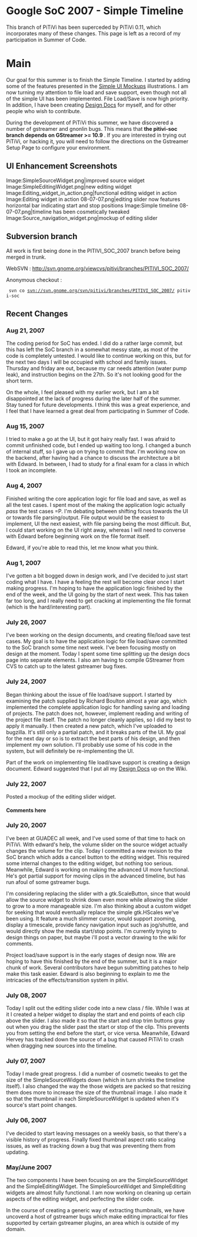 # Google SoC 2007 - Simple Timeline

This branch of PiTiVi has been superceded by PiTiVi 0.11, which
incorporates many of these changes. This page is left as a record of
my participation in Summer of Code.

# Main

Our goal for this summer is to finish the Simple Timeline. I started by
adding some of the features presented in the [Simple UI
Mockups](design/2007_design/2007_Simple_UI_Mockups.md) illustrations. I am now turning
my attention to file load and save support, even though not all of the
simple UI has been implemented. File Load/Save is now high priority. In
addition, I have been creating [Design Docs](design.md) for
myself, and for other people who wish to contribute.

During the development of PiTiVi this summer, we have discovered a
number of gstreamer and gnonlin bugs. This means that <b>the pitivi-soc
branch depends on GStreamer &gt;= 10.9 </b>. If you are interested in
trying out PiTiVi, or hacking it, you will need to follow the directions
on the Gstreamer Setup Page to configure your environment.

## UI Enhancement Screenshots

Image:SimpleSourceWidget.png|improved source widget
Image:SimpleEditingWidget.png|new editing widget
Image:Editing\_widget\_in\_action.png|functional editing widget in
action Image:Editing widget in action 08-07-07.png|editing slider now
features horizontal bar indicating start and stop positions Image:Simple
timeline 08-07-07.png|timeline has been cosmetically tweaked
Image:Source\_navigation\_widget.png|mockup of editing slider

## Subversion branch

All work is first being done in the PITIVI\_SOC\_2007 branch before
being merged in trunk.

WebSVN : <http://svn.gnome.org/viewcvs/pitivi/branches/PITIVI_SOC_2007/>

Anonymous checkout :

` svn co `[`svn://svn.gnome.org/svn/pitivi/branches/PITIVI_SOC_2007/`](svn://svn.gnome.org/svn/pitivi/branches/PITIVI_SOC_2007/)` pitivi-soc`

## Recent Changes

### Aug 21, 2007

The coding period for SoC has ended. I did do a rather large commit, but
this has left the SoC branch in a somewhat messy state, as most of the
code is completely untested. I would like to continue working on this,
but for the next two days I will be occupied with school and family
issues. Thursday and friday are out, because my car needs attention
(water pump leak), and instruction begins on the 27th. So it's not
looking good for the short term.

On the whole, I feel pleased with my earlier work, but I am a bit
disappointed at the lack of progress during the later half of the
summer. Stay tuned for future developments. I think this was a great
experience, and I feel that I have learned a great deal from
participating in Summer of Code.

### Aug 15, 2007

I tried to make a go at the UI, but it got hairy really fast. I was
afraid to commit unfinished code, but I ended up waiting too long. I
changed a bunch of internal stuff, so I gave up on trying to commit
that. I'm working now on the backend, after having had a chance to
discuss the architecture a bit with Edward. In between, I had to study
for a final exam for a class in which I took an incomplete.

### Aug 4, 2007

Finished writing the core application logic for file load and save, as
well as all the test cases. I spent most of the making the application
logic actually <i>pass</i> the test cases =P. I'm debating between
shifting focus towards the UI or towards file parsing/output. File
output would be the easiest to implement, UI the next easiest, with file
parsing being the most difficult. But, I could start working on the UI
right away, whereas I will need to converse with Edward before beginning
work on the file format itself.

Edward, if you're able to read this, let me know what you think.

### Aug 1, 2007

I've gotten a bit bogged down in design work, and I've decided to just
start coding what I have. I have a feeling the rest will become clear
once I start making progress. I'm hoping to have the application logic
finished by the end of the week, and the UI going by the start of next
week. This has taken far too long, and I really need to get cracking at
implementing the file format (which is the hard/interesting part).

### July 26, 2007

I've been working on the design documents, and creating file/load save
test cases. My goal is to have the application logic for file load/save
committed to the SoC branch some time next week. I've been focusing
mostly on design at the moment. Today I spent some time splitting up the
design docs page into separate elements. I also am having to compile
GStreamer from CVS to catch up to the latest gstreamer bug fixes.

### July 24, 2007

Began thinking about the issue of file load/save support. I started by
examining the patch supplied by Richard Boulton almost a year ago, which
implemented the complete application logic for handling saving and
loading of projects. The patch does not, however, implement reading and
writing of the project file itself. The patch no longer cleanly applies,
so I did my best to apply it manually. I then created a new patch, which
I've uploaded to bugzilla. It's still only a partial patch, and it
breaks parts of the UI. My goal for the next day or so is to extract the
best parts of his design, and then implement my own solution. I'll
probably use some of his code in the system, but will definitely be
re-implementing the UI.

Part of the work on implementing file load/save support is creating a
design document. Edward suggested that I put all my [Design
Docs](design.md) up on the Wiki.

### July 22, 2007

Posted a mockup of the editing slider widget.

#### Comments here

### July 20, 2007

I've been at GUADEC all week, and I've used some of that time to hack on
PiTiVi. With edward's help, the volume slider on the source widget
actually changes the volume for the clip. Today I committed a new
revision to the SoC branch which adds a cancel button to the editing
widget. This required some internal changes to the editing widget, but
nothing too serious. Meanwhile, Edward is working on making the advanced
UI more functional. He's got partial support for moving clips in the
advanced timeline, but has run afoul of some gstreamer bugs.

I'm considering replacing the slider with a gtk.ScaleButton, since that
would allow the source widget to shrink down even more while allowing
the slider to grow to a more manageable size. I'm also thinking about a
custom widget for seeking that would eventually replace the simple
gtk.HScales we've been using. It feature a much slimmer cursor, would
support zooming, display a timescale, provide fancy navigation input
such as jog/shuttle, and would directly show the media start/stop
points. I'm currently trying to design things on paper, but maybe i'll
post a vector drawing to the wiki for comments.

Project load/save support is in the early stages of design now. We are
hoping to have this finished by the end of the summer, but it is a major
chunk of work. Several contributors have begun submitting patches to
help make this task easier. Edward is also beginning to explain to me
the intricacies of the effects/transition system in pitivi.

### July 08, 2007

Today I split out the editing slider code into a new class / file. While
I was at it I created a helper widget to display the start and end
points of each clip above the slider. I also made it so that the start
and stop trim buttons gray out when you drag the slider past the start
or stop of the clip. This prevents you from setting the end before the
start, or vice versa. Meanwhile, Edward Hervey has tracked down the
source of a bug that caused PiTiVi to crash when dragging new sources
into the timeline.

### July 07, 2007

Today I made great progress. I did a number of cosmetic tweaks to get
the size of the SimpleSourceWidgets down (which in turn shrinks the
timeline itself). I also changed the way the those widgets are packed so
that resizing them does more to increase the size of the thumbnail
image. I also made it so that the thumbnail in each SimpleSourceWidget
is updated when it's source's start point changes.

### July 06, 2007

I've decided to start leaving messages on a weekly basis, so that
there's a visible history of progress. Finally fixed thumbnail aspect
ratio scaling issues, as well as tracking down a bug that was preventing
them from updating.

### May/June 2007

The two components I have been focusing on are the SimpleSourceWidget
and the SimpleEditingWidget. The SimpleSourceWidget and SimpleEditing
widgets are almost fully functional. I am now working on cleaning up
certain aspects of the editing widget, and perfecting the slider code.

In the course of creating a generic way of extracting thumbnails, we
have uncoverd a host of gstreamer bugs which make editing impractical
for files supported by certain gstreamer plugins, an area which is
outside of my domain.
